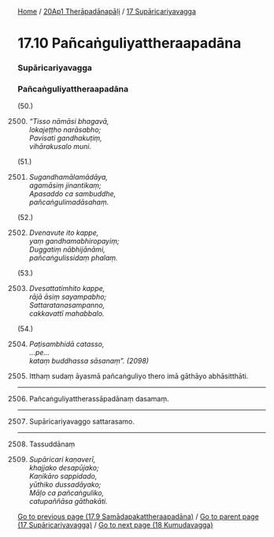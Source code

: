 
[Home](/) / [20Ap1 Therāpadānapāḷi](../../20Ap1.md) / [17 Supāricariyavagga](../17.md)

# 17.10 Pañcaṅguliyattheraapadāna

### Supāricariyavagga

### Pañcaṅguliyattheraapadāna

(50.)

2500. _“Tisso nāmāsi bhagavā,_  
_lokajeṭṭho narāsabho;_  
_Pavisati gandhakuṭiṃ,_  
_vihārakusalo muni._  


(51.)

2501. _Sugandhamālamādāya,_  
_agamāsiṃ jinantikaṃ;_  
_Apasaddo ca sambuddhe,_  
_pañcaṅgulimadāsahaṃ._  


(52.)

2502. _Dvenavute ito kappe,_  
_yaṃ gandhamabhiropayiṃ;_  
_Duggatiṃ nābhijānāmi,_  
_pañcaṅgulissidaṃ phalaṃ._  


(53.)

2503. _Dvesattatimhito kappe,_  
_rājā āsiṃ sayampabho;_  
_Sattaratanasampanno,_  
_cakkavattī mahabbalo._  


(54.)

2504. _Paṭisambhidā catasso,_  
_…pe…_  
_kataṃ buddhassa sāsanaṃ”. (2098)_  


2505. Itthaṃ sudaṃ āyasmā pañcaṅguliyo thero imā gāthāyo abhāsitthāti.

---

2506. Pañcaṅguliyattherassāpadānaṃ dasamaṃ.



---

2507. Supāricariyavaggo sattarasamo.



---

2508. Tassuddānaṃ



2509. _Supāricari kaṇaverī,_  
_khajjako desapūjako;_  
_Kaṇikāro sappidado,_  
_yūthiko dussadāyako;_  
_Māḷo ca pañcaṅguliko,_  
_catupaññāsa gāthakāti._  


[Go to previous page (17.9 Samādapakattheraapadāna)](17.9.md) / [Go to parent page (17 Supāricariyavagga)](../17.md) / [Go to next page (18 Kumudavagga)](../18.md)


